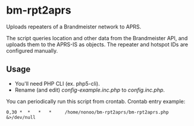 # bm-rpt2aprs

Uploads repeaters of a Brandmeister network to APRS.

The script queries location and other data from the Brandmeister API,
and uploads them to the APRS-IS as objects. The repeater and hotspot IDs
are configured manually.

## Usage

- You'll need PHP CLI (ex. php5-cli).
- Rename (and edit) *config-example.inc.php* to *config.inc.php*.

You can periodically run this script from crontab. Crontab entry example:

```
0,30 *  *   *   *     /home/nonoo/bm-rpt2aprs/bm-rpt2aprs.php &>/dev/null
```
